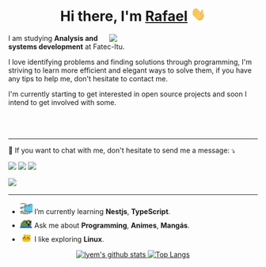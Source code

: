 <h1 align="center">Hi there, I'm <a href="https://personal-website.lyem.vercel.app/">Rafael</a> <img width="30px" src="assets/hi.gif"/></h1>

<!--
**Lyem/Lyem** is a ✨ _special_ ✨ repository because its `README.md` (this file) appears on your GitHub profile.

Here are some ideas to get you started:

- 🔭 I’m currently working on ...
- 🌱 I’m currently learning ...
- 👯 I’m looking to collaborate on ...
- 🤔 I’m looking for help with ...
- 💬 Ask me about ...
- 📫 How to reach me: ...
- 😄 Pronouns: ...
- ⚡ Fun fact: ...
-->

<img src="assets/writing.png" min-width="400px" max-width="400px" width="300px" align="right">

<p align="left">I am studying <strong>Analysis and systems development</strong> at Fatec-Itu.</p>

I love identifying problems and finding solutions through programming, I'm striving to learn more efficient and elegant ways to solve them, if you have any tips to help me, don't hesitate to contact me.

I'm currently starting to get interested in open source projects and soon I intend to get involved with some.
<br><br><br><br>
<hr></hr>

<p align="left">💌 If you want to chat with me, don't hesitate to send me a message: ⤵️</p>

<p align="left">
  <a href="mailto:rafael.melo21@fatecitu.edu.br" alt="Gmail">
  <img src="https://img.shields.io/badge/-Gmail-FF0000?style=for-the-badge&labelColor=FF0000&logo=gmail&logoColor=white&link=rafael.melo21@fatecitu.edu.br" /></a>
  
  <a href="https://www.linkedin.com/in/rafael-corr%C3%AAa-de-melo/" alt="Linkedin">
  <img src="https://img.shields.io/badge/-Linkedin-0e76a8?style=for-the-badge&logo=Linkedin&logoColor=white&link=https://www.linkedin.com/in/rafael-corr%C3%AAa-de-melo/" /></a>

  <a href="https://www.instagram.com/rafaelcorreamelo/" alt="Instagram">
  <img src="https://img.shields.io/badge/-Instagram-DF0174?style=for-the-badge&labelColor=DF0174&logo=instagram&logoColor=white&link=https://www.instagram.com/rafaelcorreamelo/"/></a>
</p>

![](https://komarev.com/ghpvc/?username=lyem)

<hr></hr>

- <img alt="GIF" src="assets/work.gif" width="25" /> I’m currently learning **Nestjs**, **TypeScript**.
- <img alt="GIF" src="assets/pepe_talk.gif" width="25" /> Ask me about **Programming**, **Animes**, **Mangás**.
- <img alt="GIF" src="assets/happy_cat.gif" width="25" /> I like exploring **Linux**.


<a  href="https://github.com/lyem">

<div align="center"> 
<img alt="lyem's github stats" width="50%" src="https://github-readme-stats.vercel.app/api?username=lyem&show_icons=true&count_private=true&hide_border=true&bg_color=50,e96205,904e99&title_color=fff&text_color=fff&icon_color=f2f2f2" href="https://github.com/lyem" />
<img alt="Top Langs" width="42%" src="https://github-readme-stats.vercel.app/api/top-langs/?username=lyem&layout=compact&count_private=true&&hide_border=true&bg_color=904e99&title_color=fff&text_color=fff&icon_color=f2f2f2_count=5" href="https://github.com/lyem" />
</a>
